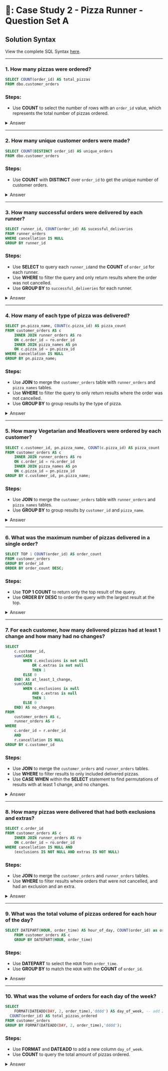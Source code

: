 # 🍕: Case Study 2 - Pizza Runner - Question Set A

## Solution Syntax
View the complete SQL Syntax [here](https://github.com/JayKim-Analytics/8-week-SQL-Challenge/blob/main/Case%20Study%202%20-%20Pizza%20Runner/SQL%20Syntax/Pizza%20Metrics.sql).

***

### 1. How many pizzas were ordered?

```sql
SELECT COUNT(order_id) AS total_pizzas
FROM dbo.customer_orders
```

### Steps:
- Use **COUNT** to select the number of rows with an ```order_id``` value, which represents the total number of pizzas ordered.


<details>
	<summary> Answer </summary>

| total_pizzas |
| ------------ |
| 14           |
  
  - There are a total of 14 pizzas ordered.
  
</details>

***

### 2. How many unique customer orders were made?

```sql
SELECT COUNT(DISTINCT order_id) AS unique_orders
FROM dbo.customer_orders 
```

### Steps: 
- Use **COUNT** with **DISTINCT** over ```order_id``` to get the unique number of customer orders.


<details>
  <summary> Answer </summary>

| unique_orders |
| ------------- |
| 10            |
  
  - There are 10 unique customer orders.
  
</details>

***


### 3. How many successful orders were delivered by each runner?

```sql
SELECT runner_id, COUNT(order_id) AS sucessful_deliveries
FROM runner_orders
WHERE cancellation IS NULL
GROUP BY runner_id
```

### Steps:
- Use **SELECT** to query each ```runner_id```and the **COUNT** of ```order_id``` for each runner.
- Use **WHERE** to filter the query and only return results where the order was not cancelled.
- Use **GROUP BY** to ```successful_deliveries``` for each runner.

<details>
  <summary> Answer </summary>
  
| runner_id | sucessful_deliveries |
| --------- | -------------------- |
| 1         | 4                    |
| 2         | 3                    |
| 3         | 1                    |
  
  - Runner 1 had 4 succesful deliveries.
  - Runner 2 had 3 succesful deliveries.
  - Runner 3 had 1 succesful deliveries.
  
</details>

***

### 4. How many of each type of pizza was delivered?

```sql
SELECT pn.pizza_name, COUNT(c.pizza_id) AS pizza_count
FROM customer_orders AS c
	INNER JOIN runner_orders AS ro
	ON c.order_id = ro.order_id
	INNER JOIN pizza_names AS pn
	ON c.pizza_id = pn.pizza_id
WHERE cancellation IS NULL
GROUP BY pn.pizza_name;
```

### Steps:
- Use **JOIN** to merge the ```customer_orders``` table with ```runner_orders``` and ```pizza_names``` tables.
- Use **WHERE** to filter the query to only return results where the order was not cancelled.
- Use **GROUP BY** to group results by the type of pizza. 

<details>
	<summary> Answer </summary>
  
| pizza_name | pizza_count |
| ---------- | ----------- |
| Meatlovers | 9           |
| Vegetarian | 3           |
  
  - There were 9 orders of the Meatlovers pizza delivered.
  - There were 3 orders of the Vegetarian pizza delivered.
  
</details>

***

### 5. How many Vegetarian and Meatlovers were ordered by each customer?

```sql
SELECT c.customer_id, pn.pizza_name, COUNT(c.pizza_id) AS pizza_count
FROM customer_orders AS c
	INNER JOIN runner_orders AS ro
	ON c.order_id = ro.order_id
	INNER JOIN pizza_names AS pn
	ON c.pizza_id = pn.pizza_id
GROUP BY c.customer_id, pn.pizza_name;
```

### Steps:
- Use **JOIN** to merge the ```customer_orders``` table with ```runner_orders``` and ```pizza_names``` tables.
- Use **GROUP BY** to group results by ```customer_id``` and ```pizza_name```.

<details>
	<summary> Answer </summary>
  
| customer_id | pizza_name | pizza_count |
| ----------- | ---------- | ----------- |
| 101         | Meatlovers | 2           |
| 102         | Meatlovers | 2           |
| 103         | Meatlovers | 3           |
| 104         | Meatlovers | 3           |
| 101         | Vegetarian | 1           |
| 102         | Vegetarian | 1           |
| 103         | Vegetarian | 1           |
| 105         | Vegetarian | 1           |
	
- Customer 101 ordered 2 Meatlovers and 1 Vegetarian pizza.
- Customer 102 ordered 2 Meatlovers and 1 Vegetarian pizza.
- Customer 103 ordered 3 Meatlovers and 1 Vegetarian pizza.
- Customer 104 ordered 3 Meatlovers pizza.
- Customer 105 ordered 1 Vegetarian pizza.
	
</details>


***

### 6. What was the maximum number of pizzas delivered in a single order?

```sql
SELECT TOP 1 COUNT(order_id) AS order_count
FROM customer_orders 
GROUP BY order_id
ORDER BY order_count DESC;
```

### Steps:
- Use **TOP 1 COUNT** to return only the top result of the query.
- Use **ORDER BY DESC** to order the query with the largest result at the top.

<details>
	<summary> Answer </summary>
	
| order_count | 
| ----------- | 
| 3           | 
	
- The most pizzas delivered in a single order is 3.
	
</details>

***

### 7. For each customer, how many delivered pizzas had at least 1 change and how many had no changes?

```sql
SELECT 
	c.customer_id,
	sum(CASE
		WHEN c.exclusions is not null 
			OR c.extras is not null
			THEN 1
		ELSE 0
	END) AS at_least_1_change,
	sum(CASE
		WHEN c.exclusions is null 
			AND c.extras is null
			THEN 1
		ELSE 0
	END) AS no_changes
FROM 
	customer_orders AS c,
	runner_orders AS r
WHERE
	c.order_id = r.order_id
	AND
	r.cancellation IS NULL
GROUP BY c.customer_id

```

### Steps:
- Use **JOIN** to merge the ```customer_orders``` and ```runner_orders``` tables.
- Use **WHERE** to filter results to only included delivered pizzas.
- Use **CASE WHEN** within the **SELECT** statement to find permutations of results with at least 1 change, and no changes.

<details>
	<summary> Answer </summary>
	
| customer_id | at_least_1_change | no_changes |
| ----------- | ----------------- | ---------- |
| 101         | 0                 | 2          |
| 102         | 0                 | 3          |
| 103         | 3                 | 0          |
| 104         | 2                 | 1          |
| 105         | 1                 | 0          |
- Customer 101 had 0 pizzas with a change, and 2 pizzas with no changes.
- Customer 102 had 0 pizzas with a change, and 3 pizzas with no changes.
- Customer 103 had 3 pizzas with a change, and 0 pizzas with no changes.
- Customer 104 had 2 pizzas with a change, and 1 pizzas with no changes.
- Customer 105 had 1 pizzas with a change, and 0 pizzas with no changes.
</details>

***

### 8.  How many pizzas were delivered that had both exclusions and extras?

```sql
SELECT c.order_id
FROM customer_orders AS c
	INNER JOIN runner_orders AS ro
	ON c.order_id = ro.order_id
WHERE cancellation IS NULL AND 
	(exclusions IS NOT NULL AND extras IS NOT NULL)

```

### Steps:
- Use **JOIN** to merge the ```customer_orders``` and ```runner_orders``` tables.
- Use **WHERE** to filter results where orders that were not cancelled, and had an exclusion and an extra.

<details>
	<summary> Answer </summary>
	
| order_id | 
| -------- |
| 10       |
	
- There was 1 pizza delivered that had both exclusions and extras.
</details>

***

### 9. What was the total volume of pizzas ordered for each hour of the day?

```sql
SELECT DATEPART(HOUR, order_time) AS hour_of_day, COUNT(order_id) as order_count
	FROM customer_orders AS c
	GROUP BY DATEPART(HOUR, order_time)
```

### Steps:
- Use **DATEPART** to select the ```HOUR``` from ```order_time```.
- Use **GROUP BY** to match the ```HOUR``` with the **COUNT** of ```order_id```. 

<details>
	<summary> Answer </summary>
	
| hour_of_day | order_count |
| ----------- | ----------- |
| 11          | 1           |
| 13          | 3           |
| 18          | 3           |
| 19          | 1           |
| 21          | 3           |
| 23          | 3           |
	
</details>

***

### 10. What was the volume of orders for each day of the week?

```sql
SELECT 
	FORMAT(DATEADD(DAY, 2, order_time),'dddd') AS day_of_week, -- add 2 to adjust 1st day of the week as Monday
  COUNT(order_id) AS total_pizzas_ordered
FROM customer_orders
GROUP BY FORMAT(DATEADD(DAY, 2, order_time),'dddd');
```

### Steps:
- Use **FORMAT** and **DATEADD** to add a new column ```day_of_week```.
- Use **COUNT** to query the total amount of pizzas ordered.

<details>
	<summary> Answer </summary>
	
| day_of_week | total_pizzas_ordered |
| ----------- | -------------------- |
| Friday      | 5                    |
| Monday      | 5                    |
| Saturday    | 3                    |
| Sunday      | 1                    |

- Friday had 5 pizzas ordered.
- Monday had 5 pizzas ordered.
- Saturday had 3 pizzas ordered.
- Sunday had 1 pizza ordered.
	
</details>
